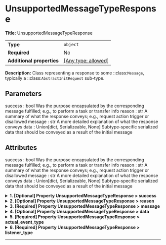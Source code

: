 # UnsupportedMessageTypeResponse

**Title:** UnsupportedMessageTypeResponse

|                           |                                                                           |
| ------------------------- | ------------------------------------------------------------------------- |
| **Type**                  | `object`                                                                  |
| **Required**              | No                                                                        |
| **Additional properties** | [[Any type: allowed]](# "Additional Properties of any type are allowed.") |

**Description:** Class representing a response to some ::class:`Message`, typically a ::class:`AbstractInitRequest` sub-type.

Parameters
----------
success : bool
    Was the purpose encapsulated by the corresponding message fulfilled; e.g., to perform a task or transfer info
reason : str
    A summary of what the response conveys; e.g., request action trigger or disallowed
message : str
    A more detailed explanation of what the response conveys
data : Union[dict, Serializeable, None]
    Subtype-specific serialized data that should be conveyed as a result of the initial message

Attributes
----------
success : bool
    Was the purpose encapsulated by the corresponding message fulfilled; e.g., to perform a task or transfer info
reason : str
    A summary of what the response conveys; e.g., request action trigger or disallowed
message : str
    A more detailed explanation of what the response conveys
data : Union[dict, Serializeable, None]
    Subtype-specific serialized data that should be conveyed as a result of the initial message

<details>
<summary><strong> <a name="success"></a>1. [Optional] Property UnsupportedMessageTypeResponse > success</strong>  

</summary>
<blockquote>

**Title:** Success

|              |           |
| ------------ | --------- |
| **Type**     | `boolean` |
| **Required** | No        |
| **Default**  | `false`   |

</blockquote>
</details>

<details>
<summary><strong> <a name="reason"></a>2. [Optional] Property UnsupportedMessageTypeResponse > reason</strong>  

</summary>
<blockquote>

**Title:** Reason

|              |                                    |
| ------------ | ---------------------------------- |
| **Type**     | `string`                           |
| **Required** | No                                 |
| **Default**  | `"Message Event Type Unsupported"` |

</blockquote>
</details>

<details>
<summary><strong> <a name="message"></a>3. [Required] Property UnsupportedMessageTypeResponse > message</strong>  

</summary>
<blockquote>

**Title:** Message

|              |          |
| ------------ | -------- |
| **Type**     | `string` |
| **Required** | Yes      |

</blockquote>
</details>

<details>
<summary><strong> <a name="data"></a>4. [Optional] Property UnsupportedMessageTypeResponse > data</strong>  

</summary>
<blockquote>

|                           |                                                                           |
| ------------------------- | ------------------------------------------------------------------------- |
| **Type**                  | `object`                                                                  |
| **Required**              | No                                                                        |
| **Additional properties** | [[Any type: allowed]](# "Additional Properties of any type are allowed.") |
| **Defined in**            | #/definitions/Serializable                                                |

**Description:** An interface class for an object that can be serialized to a dictionary-like format (i.e., potentially a JSON
object) and JSON string format based directly from dumping the aforementioned dictionary-like representation.

Subtypes of `Serializable` should specify their fields following
[`pydantic.BaseModel`](https://docs.pydantic.dev/usage/models/) semantics (see example below).
Notably, `to_dict` and `to_json` will exclude `None` fields and serialize fields using any
provided aliases (i.e.  `pydantic.Field(alias="some_alias")`). Also, enum subtypes are
serialized using their member `name` property.

Objects of this type will also used the JSON string format as their default string representation.

While not strictly enforced (because this probably isn't possible), it is HIGHLY recommended that instance
attribute members of implemented sub-types be of types that are either convertible to strings using the ``str()``
built-in, or are themselves also implementations of ::class:`Serializable`.  The convenience class method
::method:`serialize` will handle serializing any such member objects appropriately, providing a clean interface for
this.

An exception to the aforementioned recommendation is the ::class:`datetime.datetime` type.  Subtype attributes of
::class:`datetime.datetime` type should be parsed and serialized using the pattern returned by the
::method:`get_datetime_str_format` class method.  A reasonable default is provided in the base interface class, but
the pattern can be adjusted either by overriding the class method directly or by having a subtypes set/override
its ::attribute:`_SERIAL_DATETIME_STR_FORMAT` class attribute.  Note that the actual parsing/serialization logic is
left entirely to the subtypes, as many will not need it (and thus should not have to worry about implement another
method or have their superclass bloated by importing the ``datetime`` package).

Example:
```
# specify field as class variable, specify final type using type hint.
# pydantic will try to coerce a field into the specified type, if it can't, a
# `pydantic.ValidationError` is raised.

class User(Serializable):
    id: int
    username: str
    email: str # more appropriately, `pydantic.EmailStr`

>>> user = User(id=1, username="uncle_sam", email="uncle_sam@fake.gov")
>>> user.to_dict() # {"id": 1, "username": "uncle_sam", "email": "uncle_sam@fake.gov"}
>>> user.to_json() # '{"id": 1, "username": "uncle_sam", "email": "uncle_sam@fake.gov"}'
```

</blockquote>
</details>

<details>
<summary><strong> <a name="actual_event_type"></a>5. [Required] Property UnsupportedMessageTypeResponse > actual_event_type</strong>  

</summary>
<blockquote>

|                |                                |
| -------------- | ------------------------------ |
| **Type**       | `enum (of string)`             |
| **Required**   | Yes                            |
| **Defined in** | #/definitions/MessageEventType |

**Description:** An enumeration.

Must be one of:
* "SESSION_INIT"
* "MODEL_EXEC_REQUEST"
* "SCHEDULER_REQUEST"
* "INFORMATION_UPDATE"
* "METADATA"
* "PARTITION_REQUEST"
* "EVALUATION_REQUEST"
* "CALIBRATION_REQUEST"
* "DATASET_MANAGEMENT"
* "DATA_TRANSMISSION"
* "INVALID"

</blockquote>
</details>

<details>
<summary><strong> <a name="listener_type"></a>6. [Required] Property UnsupportedMessageTypeResponse > listener_type</strong>  

</summary>
<blockquote>

**Title:** Listener Type

|                           |                                                                           |
| ------------------------- | ------------------------------------------------------------------------- |
| **Type**                  | `object`                                                                  |
| **Required**              | Yes                                                                       |
| **Additional properties** | [[Any type: allowed]](# "Additional Properties of any type are allowed.") |

</blockquote>
</details>

----------------------------------------------------------------------------------------------------------------------------
